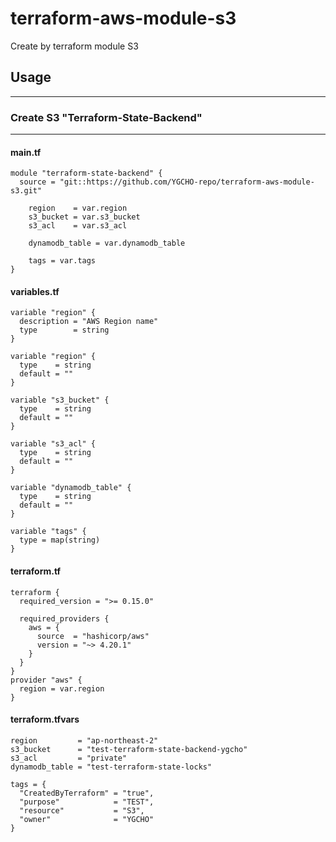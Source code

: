 # terraform-aws-module-s3

Create by terraform module S3

## Usage
---
### Create S3 "Terraform-State-Backend"
---
#### main.tf

```hcl
module "terraform-state-backend" {
  source = "git::https://github.com/YGCHO-repo/terraform-aws-module-s3.git"

    region    = var.region
    s3_bucket = var.s3_bucket
    s3_acl    = var.s3_acl

    dynamodb_table = var.dynamodb_table

    tags = var.tags
}
```
#### variables.tf

```hcl
variable "region" {
  description = "AWS Region name"
  type        = string
}

variable "region" {
  type    = string
  default = ""
}

variable "s3_bucket" {
  type    = string
  default = ""
}

variable "s3_acl" {
  type    = string
  default = ""
}

variable "dynamodb_table" {
  type    = string
  default = ""
}

variable "tags" {
  type = map(string)
}
```
#### terraform.tf
```hcl
terraform {
  required_version = ">= 0.15.0"

  required_providers {
    aws = {
      source  = "hashicorp/aws"
      version = "~> 4.20.1"
    }
  }
}
provider "aws" {
  region = var.region
}
```

#### terraform.tfvars
```hcl
region         = "ap-northeast-2"
s3_bucket      = "test-terraform-state-backend-ygcho"
s3_acl         = "private"
dynamodb_table = "test-terraform-state-locks"

tags = {
  "CreatedByTerraform" = "true",
  "purpose"            = "TEST",
  "resource"           = "S3",
  "owner"              = "YGCHO"
}
```